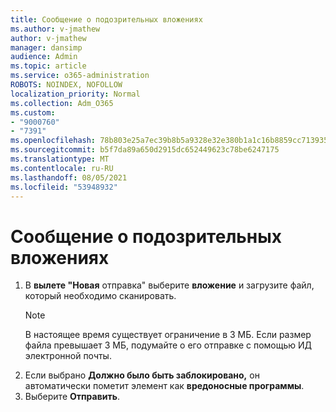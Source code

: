 ```yaml
---
title: Сообщение о подозрительных вложениях
ms.author: v-jmathew
author: v-jmathew
manager: dansimp
audience: Admin
ms.topic: article
ms.service: o365-administration
ROBOTS: NOINDEX, NOFOLLOW
localization_priority: Normal
ms.collection: Adm_O365
ms.custom:
- "9000760"
- "7391"
ms.openlocfilehash: 78b803e25a7ec39b8b5a9328e32e380b1a1c16b8859cc713935f38590b1bf3ea
ms.sourcegitcommit: b5f7da89a650d2915dc652449623c78be6247175
ms.translationtype: MT
ms.contentlocale: ru-RU
ms.lasthandoff: 08/05/2021
ms.locfileid: "53948932"
---
```

# <a name="report-suspicious-attachments"></a>Сообщение о подозрительных вложениях

1. В **вылете "Новая** отправка" выберите **вложение** и загрузите файл, который необходимо сканировать.
    > [!NOTE]
    > В настоящее время существует ограничение в 3 МБ. Если размер файла превышает 3 МБ, подумайте о его отправке с помощью ИД электронной почты.
2. Если выбрано **Должно было быть заблокировано,** он автоматически пометит элемент как **вредоносные программы**.
3. Выберите **Отправить**.

